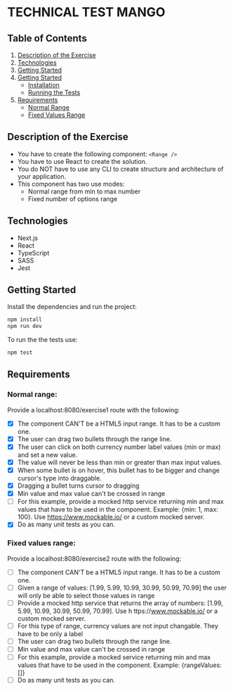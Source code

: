 # TECHNICAL TEST MANGO

## Table of Contents

1. [Description of the Exercise](#description-of-the-exercise)
2. [Technologies](#technologies)
3. [Getting Started](#getting-started)
4. [Getting Started](#getting-started)
   - [Installation](#installation)
   - [Running the Tests](#running-the-tests)
5. [Requirements](#requirements)
   - [Normal Range](#normal-range)
   - [Fixed Values Range](#fixed-values-range)

## Description of the Exercise

- You have to create the following component: `<Range />`
- You have to use React to create the solution.
- You do NOT have to use any CLI to create structure and architecture of your application.
- This component has two use modes:
  - Normal range from min to max number
  - Fixed number of options range

## Technologies

- Next.js
- React
- TypeScript
- SASS
- Jest

## Getting Started

Install the dependencies and run the project:

```bash
npm install
npm run dev
```

To run the the tests use:

```bash
npm test
```

## Requirements

### Normal range:

Provide a localhost:8080/exercise1 route with the following:

- [x] The component CAN'T be a HTML5 input range. It has to be a custom one.
- [x] The user can drag two bullets through the range line.
- [x] The user can click on both currency number label values (min or max) and set a
      new value.
- [x] The value will never be less than min or greater than max input values.
- [x] When some bullet is on hover, this bullet has to be bigger and change cursor's type
      into draggable.
- [x] Dragging a bullet turns cursor to dragging
- [x] Min value and max value can't be crossed in range
- [ ] For this example, provide a mocked http service returning min and max values
      that have to be used in the component. Example: {min: 1, max: 100}. Use
      https://www.mockable.io/ or a custom mocked
      server.
- [x] Do as many unit tests as you can.

### Fixed values range:

Provide a localhost:8080/exercise2 route with the following:

- [ ] The component CAN'T be a HTML5 input range. It has to be a custom one.
- [ ] Given a range of values: [1.99, 5.99, 10.99, 30.99, 50.99, 70.99] the user will only
      be able to select those values in range
- [ ] Provide a mocked http service that returns the array of numbers: [1.99, 5.99,
      10.99, 30.99, 50.99, 70.99]. Use h ttps://www.mockable.io/ or a custom mocked
      server.
- [ ] For this type of range, currency values are not input changable. They have to be
      only a label
- [ ] The user can drag two bullets through the range line.
- [ ] Min value and max value can't be crossed in range
- [ ] For this example, provide a mocked service returning min and max values that
      have to be used in the component. Example: {rangeValues: []}
- [ ] Do as many unit tests as you can.

